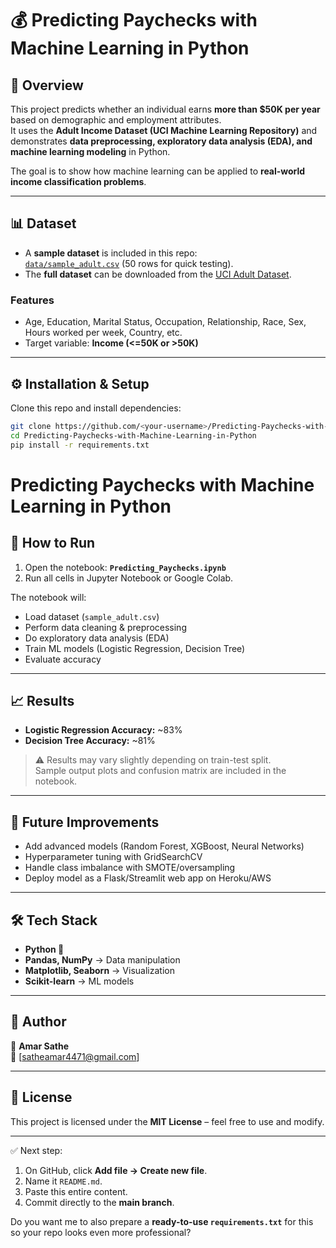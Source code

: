 # 💰 Predicting Paychecks with Machine Learning in Python

## 📖 Overview
This project predicts whether an individual earns **more than $50K per year** based on demographic and employment attributes.  
It uses the **Adult Income Dataset (UCI Machine Learning Repository)** and demonstrates **data preprocessing, exploratory data analysis (EDA), and machine learning modeling** in Python.  

The goal is to show how machine learning can be applied to **real-world income classification problems**.

---

## 📊 Dataset
- A **sample dataset** is included in this repo:  
  [`data/sample_adult.csv`](data/sample_adult.csv) (50 rows for quick testing).  
- The **full dataset** can be downloaded from the [UCI Adult Dataset](https://archive.ics.uci.edu/ml/datasets/adult).  

### Features
- Age, Education, Marital Status, Occupation, Relationship, Race, Sex, Hours worked per week, Country, etc.  
- Target variable: **Income (<=50K or >50K)**  

---

## ⚙️ Installation & Setup
Clone this repo and install dependencies:

```bash
git clone https://github.com/<your-username>/Predicting-Paychecks-with-Machine-Learning-in-Python.git
cd Predicting-Paychecks-with-Machine-Learning-in-Python
pip install -r requirements.txt
```

# Predicting Paychecks with Machine Learning in Python

## 🚀 How to Run

1. Open the notebook: **`Predicting_Paychecks.ipynb`**
2. Run all cells in Jupyter Notebook or Google Colab.

The notebook will:

- Load dataset (`sample_adult.csv`)
- Perform data cleaning & preprocessing
- Do exploratory data analysis (EDA)
- Train ML models (Logistic Regression, Decision Tree)
- Evaluate accuracy

---

## 📈 Results

- **Logistic Regression Accuracy:** ~83%  
- **Decision Tree Accuracy:** ~81%  

> ⚠️ Results may vary slightly depending on train-test split.  
> Sample output plots and confusion matrix are included in the notebook.

---

## 🔮 Future Improvements

- Add advanced models (Random Forest, XGBoost, Neural Networks)  
- Hyperparameter tuning with GridSearchCV  
- Handle class imbalance with SMOTE/oversampling  
- Deploy model as a Flask/Streamlit web app on Heroku/AWS  

---

## 🛠️ Tech Stack

- **Python 🐍**
- **Pandas, NumPy** → Data manipulation  
- **Matplotlib, Seaborn** → Visualization  
- **Scikit-learn** → ML models  

---

## 📌 Author

👤 **Amar Sathe**  
📧 [satheamar4471@gmail.com]  

---

## 📜 License

This project is licensed under the **MIT License** – feel free to use and modify.  

---

✅ Next step:  
1. On GitHub, click **Add file → Create new file**.  
2. Name it `README.md`.  
3. Paste this entire content.  
4. Commit directly to the **main branch**.  

Do you want me to also prepare a **ready-to-use `requirements.txt`** for this so your repo looks even more professional?



